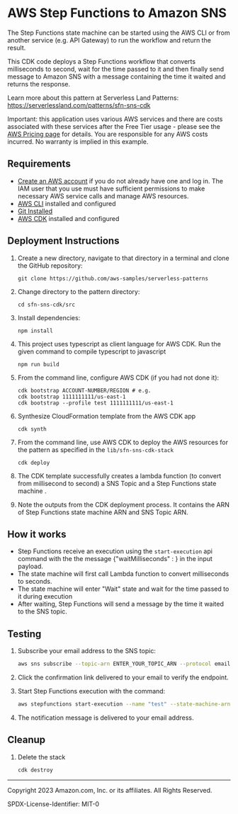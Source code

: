 # AWS Step Functions to Amazon SNS

The Step Functions state machine can be started using the AWS CLI or from another service (e.g. API Gateway) to run the workflow and return the result.

This CDK code deploys a Step Functions workflow that converts milliseconds to second, wait for the time passed to it and  then finally send message to Amazon SNS with a message containing the time it waited and returns the response. 

Learn more about this pattern at Serverless Land Patterns: https://serverlessland.com/patterns/sfn-sns-cdk

Important: this application uses various AWS services and there are costs associated with these services after the Free Tier usage - please see the [AWS Pricing page](https://aws.amazon.com/pricing/) for details. You are responsible for any AWS costs incurred. No warranty is implied in this example.

## Requirements

- [Create an AWS account](https://portal.aws.amazon.com/gp/aws/developer/registration/index.html) if you do not already have one and log in. The IAM user that you use must have sufficient permissions to make necessary AWS service calls and manage AWS resources.
- [AWS CLI](https://docs.aws.amazon.com/cli/latest/userguide/install-cliv2.html) installed and configured
- [Git Installed](https://git-scm.com/book/en/v2/Getting-Started-Installing-Git)
- [AWS CDK](https://docs.aws.amazon.com/cdk/latest/guide/cli.html) installed and configured

## Deployment Instructions

1. Create a new directory, navigate to that directory in a terminal and clone the GitHub repository:
   ```
   git clone https://github.com/aws-samples/serverless-patterns
   ```
2. Change directory to the pattern directory:
   ```
   cd sfn-sns-cdk/src
   ```
3. Install dependencies:
   ```
   npm install
   ```
4. This project uses typescript as client language for AWS CDK. Run the given command to compile typescript to javascript
   ```
   npm run build
   ```
5. From the command line, configure AWS CDK (if you had not done it):
   ```
   cdk bootstrap ACCOUNT-NUMBER/REGION # e.g.
   cdk bootstrap 1111111111/us-east-1
   cdk bootstrap --profile test 1111111111/us-east-1
   ```
6. Synthesize CloudFormation template from the AWS CDK app
   ```
   cdk synth
   ```
7. From the command line, use AWS CDK to deploy the AWS resources for the pattern as specified in the `lib/sfn-sns-cdk-stack`
   ```
   cdk deploy
   ```
8. The CDK template successfully creates a lambda function (to convert from millisecond to second) a SNS Topic and a Step Functions state machine .

9. Note the outputs from the CDK deployment process. It contains the ARN of Step Functions state machine ARN and SNS Topic ARN.

## How it works

* Step Functions receive an execution using the `start-execution` api command with the the message {"waitMilliseconds" : <time-in-milliseconds>} in the input payload.
* The state machine will first call Lambda function to convert milliseconds to seconds.
* The state machine will enter "Wait" state and wait for the time passed to it during execution 
* After waiting, Step Functions will send a message by the time it waited to the SNS topic.

## Testing

1. Subscribe your email address to the SNS topic:
    ```bash
    aws sns subscribe --topic-arn ENTER_YOUR_TOPIC_ARN --protocol email --notification-endpoint ENTER_YOUR_EMAIL_ADDRESS
    ```
1. Click the confirmation link delivered to your email to verify the endpoint.

1. Start Step Functions execution with the command:
    ```bash
    aws stepfunctions start-execution --name "test" --state-machine-arn ENTER_YOUR_STATE_MACHINE_ARN --input  {\"waitMilliseconds\":5000}
    ```
1. The notification message is delivered to your email address.

## Cleanup


1. Delete the stack
   ```bash
   cdk destroy
   ```
---

Copyright 2023 Amazon.com, Inc. or its affiliates. All Rights Reserved.

SPDX-License-Identifier: MIT-0